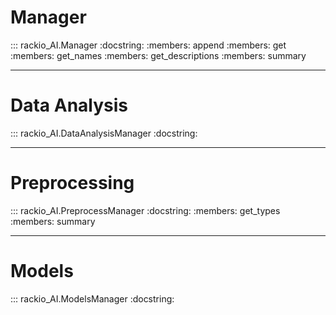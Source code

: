 # Manager

::: rackio_AI.Manager
    :docstring:
    :members: append
    :members: get
    :members: get_names
    :members: get_descriptions
    :members: summary
___

# Data Analysis 

::: rackio_AI.DataAnalysisManager
    :docstring:
___

# Preprocessing

::: rackio_AI.PreprocessManager
    :docstring:
    :members: get_types
    :members: summary
____

# Models

::: rackio_AI.ModelsManager
    :docstring:
